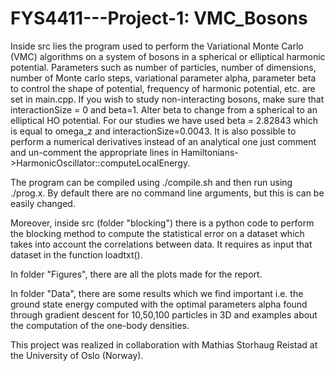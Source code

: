 # FYS4411---Project-1: VMC_Bosons
Inside src lies the program used to perform the Variational Monte Carlo (VMC) algorithms on a system of bosons in a spherical or elliptical harmonic potential. 
Parameters such as number of particles, number of dimensions, number of Monte carlo steps, variational parameter alpha, parameter beta to control the shape of potential, frequency of harmonic potential, etc. are set in main.cpp. If you wish to study non-interacting bosons, make sure that interactionSize = 0 and beta=1. Alter beta to change from a spherical to an elliptical HO potential. For our studies we have used beta = 2.82843 which is equal to omega_z and interactionSize=0.0043. It is also possible to perform a numerical derivatives instead of an analytical one just comment and un-comment the appropriate lines in Hamiltonians->HarmonicOscillator::computeLocalEnergy.

The program can be compiled using ./compile.sh and then run using ./prog.x. 
By default there are no command line arguments, but this is can be easily changed.

Moreover, inside src (folder "blocking") there is a python code to perform the blocking method to compute the statistical error on a dataset which takes into account the correlations between data. It requires as input that dataset in the function loadtxt().

In folder "Figures", there are all the plots made for the report.

In folder "Data", there are some results which we find important i.e. the ground state energy computed with the optimal parameters alpha found through gradient descent for 10,50,100 particles in 3D and examples about the computation of the one-body densities.


This project was realized in collaboration with Mathias Storhaug Reistad at the University of Oslo (Norway).
